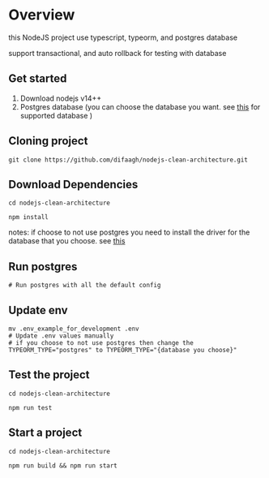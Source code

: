 # Overview

this NodeJS project use typescript, typeorm, and postgres database

support transactional, and auto rollback for testing with database

## Get started

1. Download nodejs v14++
2. Postgres database (you can choose the database you want. see [this](https://github.com/typeorm/typeorm#installation) for supported database )


## Cloning project

```shell
git clone https://github.com/difaagh/nodejs-clean-architecture.git
```

## Download Dependencies

```shell
cd nodejs-clean-architecture

npm install
```
notes: if choose to not use postgres you need to install the driver for the database that you choose. see [this](https://github.com/typeorm/typeorm#installation)

## Run postgres

```shell
# Run postgres with all the default config
```


## Update env

```shell
mv .env_example_for_development .env
# Update .env values manually
# if you choose to not use postgres then change the TYPEORM_TYPE="postgres" to TYPEORM_TYPE="{database you choose}"
```

## Test the project
```
cd nodejs-clean-architecture

npm run test
```

## Start a project

```shell
cd nodejs-clean-architecture

npm run build && npm run start
```

